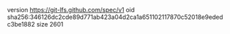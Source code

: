 version https://git-lfs.github.com/spec/v1
oid sha256:346126dc2cde89d771ab423a04d2ca1a651102117870c52018e9ededc3be1882
size 2601
